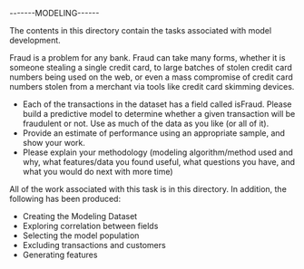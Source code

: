 -------MODELING------

The contents in this directory contain the tasks associated with model development. 

Fraud is a problem for any bank. Fraud can take many forms, whether it is someone stealing a single credit card, to large batches of stolen credit card numbers being used on the web, or even a mass compromise of credit card numbers stolen from a merchant via tools like credit card skimming devices. 
 -	Each of the transactions in the dataset has a field called isFraud. Please build a predictive model to determine whether a given transaction will be fraudulent or not. Use as much of the data as you like (or all of it). 
 -	Provide an estimate of performance using an appropriate sample, and show your work. 
 -	Please explain your methodology (modeling algorithm/method used and why, what features/data you found useful, what questions you have, and what you would do next with more time) 



All of the work associated with this task is in this directory.  In addition, the following has been produced:
 - Creating the Modeling Dataset
 - Exploring correlation between fields
 - Selecting the model population
 - Excluding transactions and customers
 - Generating features 


